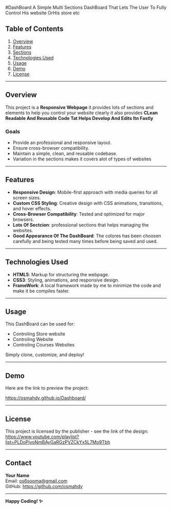 #DashBoard
A Simple Multi Sections DashBoard That Lets The User To Fully Control His website OrHis store etc 

## Table of Contents
1. [Overview](#overview)
2. [Features](#features)
3. [Sections](#sections)
4. [Technologies Used](#technologies-used)
5. [Usage](#usage)
6. [Demo](#Demo)
7. [License](#license)

---

## Overview
This project is a **Responsive Webpage** it provides lots of sections and elements to help you control your website clearly it also provides **CLean Readable And Reusable Code Tat Helps Develop And Edits Itn Fastly**

### Goals
- Provide an professional and responsive layout.
- Ensure cross-browser compatibility.
- Maintain a simple, clean, and reusable codebase.
- Variation in the sections makes it covers alot of types of websites 

---

## Features
- **Responsive Design**: Mobile-first approach with media queries for all screen sizes.
- **Custom CSS Styling**: Creative design with CSS animations, transitions, and hover effects.
- **Cross-Browser Compatibility**: Tested and optimized for major browsers.
- **Lots Of Sectcion**: professional sections that helps managing the websites.
- **Good Appearance Of The DashBoard**: The colores has been choosen carefully and being tested many times before being saved and used.

---

## Technologies Used
- **HTML5**: Markup for structuring the webpage.
- **CSS3**: Styling, animations, and responsive design.
- **FrameWork**: A local framework made by me to minimize the code and make it be compiles faster.

---

## Usage
This DashBoard can be used for:
- Controling Store website
- Controling Website
- Controling Courses Websites

Simply clone, customize, and deploy!

---

## Demo
Here are the link to preview the project:

https://osmahdy.github.io/Dashboard/

---

## License
This project is licensed by the publisher - see the link of the design:
https://www.youtube.com/playlist?list=PLDoPjvoNmBAyGaRGzPVZCkYx5L7Mo9Tbh

---

## Contact
**Your Name**  
Email: os6sooma@gmail.com  
GitHub: https://github.com/osmahdy  

---

**Happy Coding! ✨**
